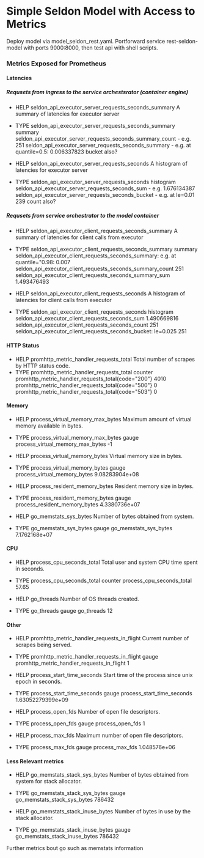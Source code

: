 # Simple Seldon Model with Access to Metrics

Deploy model via model_seldon_rest.yaml. Portforward service rest-seldon-model with
ports 9000:8000, then test api with shell scripts.



### Metrics Exposed for Prometheus 




#### Latencies

##### Requsets from ingress to the service orchestsrator (container engine)

* HELP seldon_api_executor_server_requests_seconds_summary A summary of latencies for executor server
* TYPE seldon_api_executor_server_requests_seconds_summary summary
seldon_api_executor_server_requests_seconds_summary_count - e.g. 251
seldon_api_executor_server_requests_seconds_summary - e.g. at quantile=0.5: 0.006337823
bucket also?

* HELP seldon_api_executor_server_requests_seconds A histogram of latencies for executor server
* TYPE seldon_api_executor_server_requests_seconds histogram
seldon_api_executor_server_requests_seconds_sum - e.g. 1.676134387
seldon_api_executor_server_requests_seconds_bucket - e.g. at le=0.01 239
count also?

##### Requsets from service orchestrator to the model container


* HELP seldon_api_executor_client_requests_seconds_summary A summary of latencies for client calls from executor
* TYPE seldon_api_executor_client_requests_seconds_summary summary
seldon_api_executor_client_requests_seconds_summary: e.g. at quantile="0.98: 0.007
seldon_api_executor_client_requests_seconds_summary_count 251
seldon_api_executor_client_requests_seconds_summary_sum 1.493476493

* HELP seldon_api_executor_client_requests_seconds A histogram of latencies for client calls from executor
* TYPE seldon_api_executor_client_requests_seconds histogram
seldon_api_executor_client_requests_seconds_sum 1.490669816
seldon_api_executor_client_requests_seconds_count 251
seldon_api_executor_client_requests_seconds_bucket: le=0.025 251

#### HTTP Status

* HELP promhttp_metric_handler_requests_total Total number of scrapes by HTTP status code.
* TYPE promhttp_metric_handler_requests_total counter 
promhttp_metric_handler_requests_total{code="200"} 4010
promhttp_metric_handler_requests_total{code="500"} 0
promhttp_metric_handler_requests_total{code="503"} 0


#### Memory

* HELP process_virtual_memory_max_bytes Maximum amount of virtual memory available in bytes.
* TYPE process_virtual_memory_max_bytes gauge
process_virtual_memory_max_bytes -1

* HELP process_virtual_memory_bytes Virtual memory size in bytes.
* TYPE process_virtual_memory_bytes gauge
process_virtual_memory_bytes 9.08283904e+08

* HELP process_resident_memory_bytes Resident memory size in bytes.
* TYPE process_resident_memory_bytes gauge
process_resident_memory_bytes 4.3380736e+07

* HELP go_memstats_sys_bytes Number of bytes obtained from system.
* TYPE go_memstats_sys_bytes gauge
go_memstats_sys_bytes 7.1762168e+07

#### CPU

* HELP process_cpu_seconds_total Total user and system CPU time spent in seconds.
* TYPE process_cpu_seconds_total counter
process_cpu_seconds_total 57.65

* HELP go_threads Number of OS threads created.
* TYPE go_threads gauge
go_threads 12

#### Other


* HELP promhttp_metric_handler_requests_in_flight Current number of scrapes being served.
* TYPE promhttp_metric_handler_requests_in_flight gauge
promhttp_metric_handler_requests_in_flight 1

* HELP process_start_time_seconds Start time of the process since unix epoch in seconds.
* TYPE process_start_time_seconds gauge
process_start_time_seconds 1.63052279399e+09

* HELP process_open_fds Number of open file descriptors.
* TYPE process_open_fds gauge
process_open_fds 1

* HELP process_max_fds Maximum number of open file descriptors.
* TYPE process_max_fds gauge
process_max_fds 1.048576e+06


#### Less Relevant metrics


* HELP go_memstats_stack_sys_bytes Number of bytes obtained from system for stack allocator.
* TYPE go_memstats_stack_sys_bytes gauge
go_memstats_stack_sys_bytes 786432

* HELP go_memstats_stack_inuse_bytes Number of bytes in use by the stack allocator.
* TYPE go_memstats_stack_inuse_bytes gauge
go_memstats_stack_inuse_bytes 786432

Further metrics bout go such as memstats information